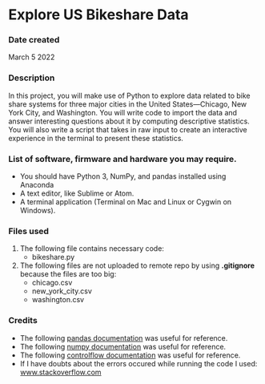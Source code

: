 # Explore US Bikeshare Data

### Date created
March 5 2022

### Description
In this project, you will make use of Python to explore data related to bike share systems for three major cities in the United States—Chicago, New York City, and Washington. You will write code to import the data and answer interesting questions about it by computing descriptive statistics. You will also write a script that takes in raw input to create an interactive experience in the terminal to present these statistics.

### List of software, firmware and hardware you may require.
* You should have Python 3, NumPy, and pandas installed using Anaconda
* A text editor, like Sublime or Atom.
* A terminal application (Terminal on Mac and Linux or Cygwin on Windows).

### Files used
1. The following file contains necessary code:
   * bikeshare.py	
2. The following files are not uploaded to remote repo by using **.gitignore** because the files are too big:
   * chicago.csv
   * new_york_city.csv
   * washington.csv

### Credits
* The following [pandas documentation](https://pandas.pydata.org/docs/) was useful for reference.
* The following [numpy documentation](https://numpy.org/doc/) was useful for reference.
* The following [controlflow documentation](https://docs.python.org/3/tutorial/controlflow.html) was useful for reference.
* If I have doubts about the errors occured while running the code I used: www.stackoverflow.com

